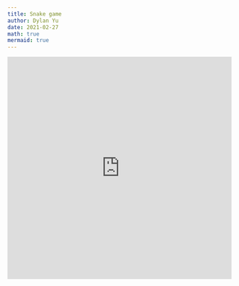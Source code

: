 ```yaml
---
title: Snake game
author: Dylan Yu
date: 2021-02-27
math: true
mermaid: true
---
```


<div align="center">
<iframe frameborder="0" width="100%" height="500px" src="https://replit.com/@DylanYu/snake#main.py?embed=true"></iframe>
</div>
